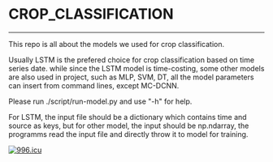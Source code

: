 # CROP_CLASSIFICATION
------

This repo is all about the models we used for crop classification.

Usually LSTM is the prefered choice for crop classification based on time series date. while since the LSTM model is time-costing, some other models are also used in project, such as MLP, SVM, DT, all the model parameters can insert from command lines, except MC-DCNN. 

Please run ./script/run-model.py and use "-h" for help.

For LSTM, the input file should be a dictionary which contains time and source as keys, but for other model, the input should be np.ndarray, the programms read the input file and directly throw it to model for training.

<a href="https://996.icu"><img src="https://img.shields.io/badge/link-996.icu-red.svg" alt="996.icu" /></a>
